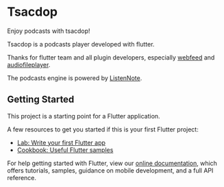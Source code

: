 # Tsacdop
Enjoy podcasts with tsacdop!

Tsacdop is a podcasts player developed with flutter. 


Thanks for flutter team and all plugin developers, especially [webfeed](https://github.com/witochandra/webfeed) and [audiofileplayer](https://github.com/google/flutter.plugins/tree/master/packages/audiofileplayer/).

The podcasts engine is powered by [ListenNote](https://listennote.com).

## Getting Started

This project is a starting point for a Flutter application.

A few resources to get you started if this is your first Flutter project:

- [Lab: Write your first Flutter app](https://flutter.dev/docs/get-started/codelab)
- [Cookbook: Useful Flutter samples](https://flutter.dev/docs/cookbook)

For help getting started with Flutter, view our
[online documentation](https://flutter.dev/docs), which offers tutorials,
samples, guidance on mobile development, and a full API reference.
